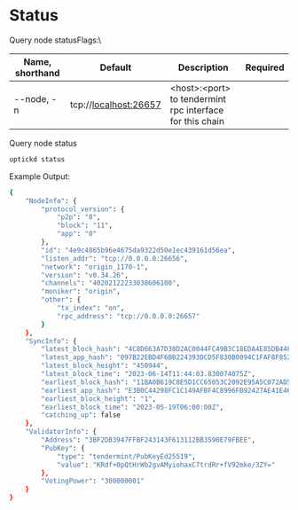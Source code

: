 # Status

Query node statusFlags:\


| Name, shorthand | Default                                         | Description                                                | Required |
| --------------- | ----------------------------------------------- | ---------------------------------------------------------- | -------- |
| --node, -n      | tcp://[localhost:26657](http://localhost:26657) | \<host>:\<port> to tendermint rpc interface for this chain |          |

Query node status

```Bash
uptickd status
```

Example Output:

```sh
{
    "NodeInfo": {
        "protocol_version": {
            "p2p": "8",
            "block": "11",
            "app": "0"
        },
        "id": "4e9c4865b96e4675da9322d50e1ec439161d56ea",
        "listen_addr": "tcp://0.0.0.0:26656",
        "network": "origin_1170-1",
        "version": "v0.34.26",
        "channels": "40202122233038606100",
        "moniker": "origin",
        "other": {
            "tx_index": "on",
            "rpc_address": "tcp://0.0.0.0:26657"
        }
    },
    "SyncInfo": {
        "latest_block_hash": "4C8D663A7D38D2AC0044FC49B3C18EDA4E85DB44FD0A2F9B30CD5140111C7AB0",
        "latest_app_hash": "097B22EBD4F6BB224393DCD5F830B0094C1FAF8F852A26BCE2BEF7156C3DF983",
        "latest_block_height": "450944",
        "latest_block_time": "2023-06-14T11:44:03.830074075Z",
        "earliest_block_hash": "11BA0B619C8E5D1CC65053C2092E95A5C072AD54101CA3CDEDBE55522191593E",
        "earliest_app_hash": "E3B0C44298FC1C149AFBF4C8996FB92427AE41E4649B934CA495991B7852B855",
        "earliest_block_height": "1",
        "earliest_block_time": "2023-05-19T06:00:00Z",
        "catching_up": false
    },
    "ValidatorInfo": {
        "Address": "3BF2DB3947FFBF243143F613112BB3590E79FBEE",
        "PubKey": {
            "type": "tendermint/PubKeyEd25519",
            "value": "KRdf+0pQtHrWb2gvAMyiohaxC7trdRr+fV92mke/3ZY="
        },
        "VotingPower": "300000001"
    }
}
```
